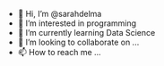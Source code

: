 - 👋 Hi, I’m @sarahdelma
- 👀 I’m interested in programming
- 🌱 I’m currently learning Data Science
- 💞️ I’m looking to collaborate on ...
- 📫 How to reach me ...

<!---
sarahdelma/sarahdelma is a ✨ special ✨ repository because its `README.md` (this file) appears on your GitHub profile.
You can click the Preview link to take a look at your changes.
--->
